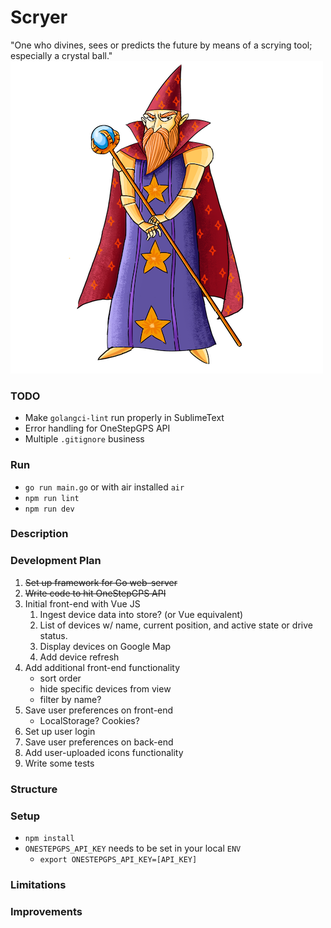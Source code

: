 # Scryer
"One who divines, sees or predicts the future by means of a scrying tool; especially a crystal ball."
![Scryer](scryer.png)

### TODO
- Make `golangci-lint` run properly in SublimeText
- Error handling for OneStepGPS API
- Multiple `.gitignore` business

### Run
- `go run main.go` or with air installed `air`
- `npm run lint`
- `npm run dev`

### Description

### Development Plan
1. ~~Set up framework for Go web-server~~
2. ~~Write code to hit OneStepGPS API~~
3. Initial front-end with Vue JS
    1. Ingest device data into store? (or Vue equivalent)
    2. List of devices w/ name, current position, and active state or drive status.
    3. Display devices on Google Map
    4. Add device refresh
4. Add additional front-end functionality
    - sort order
    - hide specific devices from view
    - filter by name?
5. Save user preferences on front-end
    - LocalStorage? Cookies?
6. Set up user login
7. Save user preferences on back-end
8. Add user-uploaded icons functionality
9. Write some tests

### Structure

### Setup
- `npm install`
- `ONESTEPGPS_API_KEY` needs to be set in your local `ENV`
    - `export ONESTEPGPS_API_KEY=[API_KEY]`

### Limitations

### Improvements

